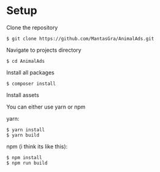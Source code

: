 # Setup

Clone the repository
```$xslt
$ git clone https://github.com/MantasGra/AnimalAds.git
```
Navigate to projects directory
```
$ cd AnimalAds
```
Install all packages
```$xslt
$ composer install
```
Install assets

You can either use yarn or npm

yarn:
```$xslt
$ yarn install
$ yarn build
```

npm (i think its like this):
```$xslt
$ npm install
$ npm run build
```